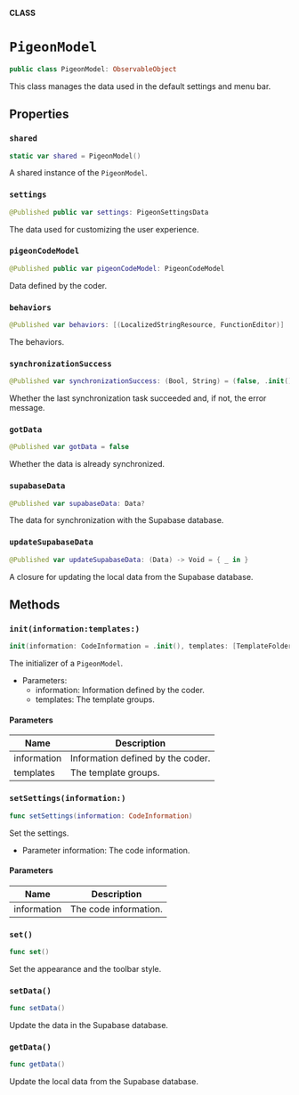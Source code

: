 **CLASS**

# `PigeonModel`

```swift
public class PigeonModel: ObservableObject
```

This class manages the data used in the default settings and menu bar.

## Properties
### `shared`

```swift
static var shared = PigeonModel()
```

A shared instance of the ``PigeonModel``.

### `settings`

```swift
@Published public var settings: PigeonSettingsData
```

The data used for customizing the user experience.

### `pigeonCodeModel`

```swift
@Published public var pigeonCodeModel: PigeonCodeModel
```

Data defined by the coder.

### `behaviors`

```swift
@Published var behaviors: [(LocalizedStringResource, FunctionEditor)]
```

The behaviors.

### `synchronizationSuccess`

```swift
@Published var synchronizationSuccess: (Bool, String) = (false, .init())
```

Whether the last synchronization task succeeded and, if not, the error message.

### `gotData`

```swift
@Published var gotData = false
```

Whether the data is already synchronized.

### `supabaseData`

```swift
@Published var supabaseData: Data?
```

The data for synchronization with the Supabase database.

### `updateSupabaseData`

```swift
@Published var updateSupabaseData: (Data) -> Void = { _ in }
```

A closure for updating the local data from the Supabase database.

## Methods
### `init(information:templates:)`

```swift
init(information: CodeInformation = .init(), templates: [TemplateFolder] = [])
```

The initializer of a ``PigeonModel``.
- Parameters:
  - information: Information defined by the coder.
  - templates: The template groups.

#### Parameters

| Name | Description |
| ---- | ----------- |
| information | Information defined by the coder. |
| templates | The template groups. |

### `setSettings(information:)`

```swift
func setSettings(information: CodeInformation)
```

Set the settings.
- Parameter information: The code information.

#### Parameters

| Name | Description |
| ---- | ----------- |
| information | The code information. |

### `set()`

```swift
func set()
```

Set the appearance and the toolbar style.

### `setData()`

```swift
func setData()
```

Update the data in the Supabase database.

### `getData()`

```swift
func getData()
```

Update the local data from the Supabase database.
